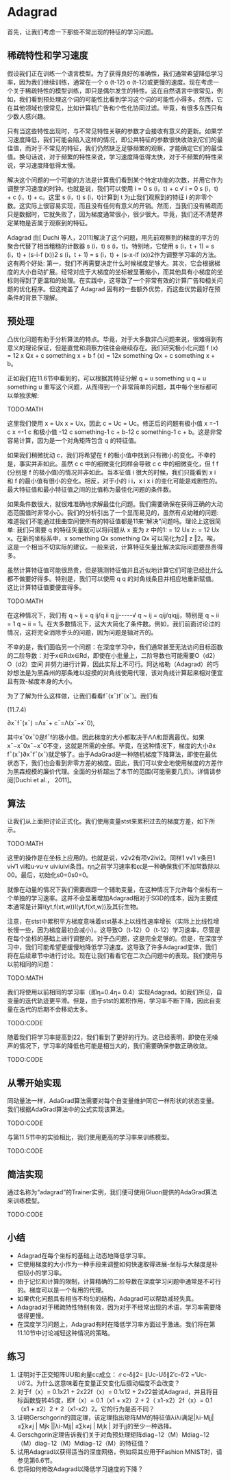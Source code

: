 

<!--
 * @version:
 * @Author:  StevenJokes https://github.com/StevenJokes
 * @Date: 2020-07-14 20:18:06
 * @LastEditors:  StevenJokes https://github.com/StevenJokes
 * @LastEditTime: 2020-07-14 20:35:04
 * @Description:
 * @TODO::
 * @Reference:http://preview.d2l.ai/d2l-en/master/chapter_optimization/adagrad.html
 * https://zh.d2l.ai/chapter_optimization/adagrad.html
-->

# Adagrad

首先，让我们考虑一下那些不常出现的特征的学习问题。

## 稀疏特性和学习速度

假设我们正在训练一个语言模型。为了获得良好的准确性，我们通常希望降低学习率，因为我们继续训练，通常在一个 o (t-12) o (t-12)或更慢的速度。现在考虑一个关于稀疏特性的模型训练，即只是偶尔发生的特性。这在自然语言中很常见，例如，我们看到预处理这个词的可能性比看到学习这个词的可能性小得多。然而，它在其他领域也很常见，比如计算机广告和个性化协同过滤。毕竟，有很多东西只有少数人感兴趣。

只有当这些特性出现时，与不常见特性关联的参数才会接收有意义的更新。如果学习速度降低，我们可能会陷入这样的情况，即公共特征的参数很快收敛到它们的最佳值，而对于不常见的特征，我们仍然缺乏足够频繁的观察，才能确定它们的最佳值。换句话说，对于频繁的特性来说，学习速度降低得太快，对于不频繁的特性来说，学习速度降低得太慢。

解决这个问题的一个可能的方法是计算我们看到某个特定功能的次数，并用它作为调整学习速度的时钟。也就是说，我们可以使用 i = 0 s (i，t) + c √ i = 0 s (i，t) + c (i，t) + c。这里 s (i，t) s (i，t)计算到 t 为止我们观察到的特征 i 的非零个数。这实际上很容易实现，而且没有任何有意义的开销。然而，当我们没有稀疏而只是数据时，它就失败了，因为梯度通常很小，很少很大。毕竟，我们还不清楚界定某物是否属于观察到的特征。

Adagrad 由[ Duchi 等人，2011]解决了这个问题，用先前观察到的梯度的平方的聚合代替了相当粗糙的计数器 s (i，t) s (i，t)。特别地，它使用 s (i，t + 1) = s (i，t) + (s-i-f (x))2 s (i，t + 1) = s (i，t) + (s-x-if (x))2作为调整学习率的方法。这有两个好处: 第一，我们不再需要决定什么时候梯度足够大。其次，它会根据梯度的大小自动扩展。经常对应于大梯度的坐标被显著缩小，而其他具有小梯度的坐标则得到了更温和的处理。在实践中，这导致了一个非常有效的计算广告和相关问题的优化程序。但这掩盖了 Adagrad 固有的一些额外优势，而这些优势最好在预条件的背景下理解。

## 预处理

凸优化问题有助于分析算法的特点。毕竟，对于大多数非凸问题来说，很难得到有意义的理论保证，但是直觉和洞察力往往会继续存在。我们研究极小化问题 f (x) = 12 x Qx + c something x + b f (x) = 12x something Qx + c something x + b。

正如我们在11.6节中看到的，可以根据其特征分解 q = u something u q = u something u 重写这个问题，从而得到一个非常简单的问题，其中每个坐标都可以单独求解:

TODO:MATH

这里我们使用 x = Ux x = Ux，因此 c = Uc = Uc。修正后的问题有极小值 x =-1 c x =-1 c 和极小值 -12 c something-1 c + b-12 c something-1 c + b。这是非常容易计算，因为是一个对角矩阵包含 q 的特征值。

如果我们稍微扰动 c，我们将希望在 f 的极小值中找到只有微小的变化。不幸的是，事实并非如此。虽然 c c 中的细微变化同样会导致 c c 中的细微变化，但 f f (分别是 f 的极小值)的情况并非如此。当本征值 i 很大的时候，我们只能看到 x i 和 f 的最小值有很小的变化。相反，对于小的 i i，x i x i 的变化可能是戏剧性的。最大特征值和最小特征值之间的比值称为最佳化问题的条件数。

如果条件数很大，就很难准确地求解最佳化问题。我们需要确保在获得正确的大动态范围值时非常小心。我们的分析引出了一个显而易见的，虽然有点幼稚的问题: 难道我们不能通过扭曲空间使所有的特征值都是11来“解决”问题吗。理论上这很简单: 我们只需要 q 的特征矢量就可以将问题从 x 变为 z 中的1: = 12 Ux z: = 12 Ux x。在新的坐标系中，x something Qx something Qx 可以简化为2‖ z ‖2。唉，这是一个相当不切实际的建议。一般来说，计算特征矢量比解决实际问题要昂贵得多。

虽然计算特征值可能很昂贵，但是猜测特征值并且近似地计算它们可能已经比什么都不做要好得多。特别是，我们可以使用 q q 的对角线条目并相应地重新赋值。这比计算特征值要便宜得多。

TODO:MATH

在这种情况下，我们有 q ~ ij = q ij/q ii q jj-----√ q ~ ij = qij/qiqjj，特别是 q ~ ii = 1 q ~ ii = 1。在大多数情况下，这大大简化了条件数。例如，我们前面讨论过的情况，这将完全消除手头的问题，因为问题是轴对齐的。

不幸的是，我们面临另一个问题：在深度学习中，我们通常甚至无法访问目标函数的二阶导数：对于x∈Rdx∈Rd，即使在小批量上，二阶导数也可能需要O（d2）O（d2）空间 并努力进行计算，因此实际上不可行。阿达格勒（Adagrad）的巧妙想法是为黑森州的那条难以捉摸的对角线使用代理，该对角线计算起来相对便宜且有效-梯度本身的大小。

为了了解为什么这样做，让我们看看f¯(x¯)f¯(x¯)。我们有

(11.7.4)

∂x¯f¯(x¯) =Λx¯+ c¯=Λ(x¯−x¯0),

其中x¯0x¯0是f¯f的极小值。因此梯度的大小都取决于ΛΛ和距离最优。如果x¯−x¯0x¯−x¯0不变，这就是所需的全部。毕竟，在这种情况下，梯度的大小∂x f¯(x¯)∂x¯f¯(x¯)就足够了。由于AdaGrad是一种随机梯度下降算法，即使在最优状态下，我们也会看到非零方差的梯度。因此，我们可以安全地使用梯度的方差作为黑森规模的廉价代理。全面的分析超出了本节的范围(可能需要几页)。详情请参阅[Duchi et al.， 2011]。

## 算法

让我们从上面把讨论正式化。我们使用变量stst来累积过去的梯度方差，如下所示。

TODO:MATH

这里的操作是在坐标上应用的。也就是说，v2v2有项v2ivi2。同样1 v√1 v条目1 vi√1 vi和u⋅vu⋅v uiviuivi条目。ηη之前学习速率和ϵϵ是一种确保我们不加常数除以00。最后，初始化s0=0s0=0。

就像在动量的情况下我们需要跟踪一个辅助变量，在这种情况下允许每个坐标有一个单独的学习速率。这并不会显著增加Adagrad相对于SGD的成本，因为主要成本通常是计算l(yt,f(xt,w))l(yt,f(xt,w))及其衍生物。

注意，在stst中累积平方梯度意味着stst基本上以线性速率增长（实际上比线性增长慢一些，因为梯度最初会减小）。这导致O（t-12）O（t-12）学习速率，尽管是在每个坐标的基础上进行调整的。对于凸问题，这是完全足够的。但是，在深度学习中，我们可能希望更缓慢地降低学习速度。这导致了许多Adagrad变体，我们将在后续章节中进行讨论。现在让我们看看它在二次凸问题中的表现。我们使用与以前相同的问题：

TODO:MATH

我们将使用以前相同的学习率（即η=0.4η= 0.4）实现Adagrad。如我们所见，自变量的迭代轨迹更平滑。但是，由于stst的累积作用，学习率不断下降，因此自变量在迭代的后期不会移动太多。

TODO:CODE

随着我们将学习率提高到22，我们看到了更好的行为。这已经表明，即使在无噪声的情况下，学习率的降低也可能是相当大的，我们需要确保参数正确收敛。

TODO:CODE

## 从零开始实现

同动量法一样，AdaGrad算法需要对每个自变量维护同它一样形状的状态变量。我们根据AdaGrad算法中的公式实现该算法。

TODO:CODE

与第11.5节中的实验相比，我们使用更高的学习率来训练模型。

TODO:CODE

## 简洁实现

通过名称为“adagrad”的Trainer实例，我们便可使用Gluon提供的AdaGrad算法来训练模型。

TODO:CODE

## 小结

* Adagrad在每个坐标的基础上动态地降低学习率。
* 它使用梯度的大小作为一种手段来调整如何快速取得进展-坐标与大梯度是补偿较小的学习率。
* 由于记忆和计算的限制，计算精确的二阶导数在深度学习问题中通常是不可行的。梯度可以是一个有用的代理。
* 如果优化问题具有相当不均匀的结构，Adagrad可以帮助减轻失真。
* Adagrad对于稀疏特性特别有效，因为对于不经常出现的术语，学习率需要降低得更慢。
* 在深度学习问题上，Adagrad有时在降低学习率方面过于激进。我们将在第11.10节中讨论减轻这种情况的策略。

## 练习

1. 证明对于正交矩阵UU和向量cc成立：∥c-δ∥2= ∥Uc-Uδ∥2′c-δ′2 =′Uc-Uδ′2。为什么这意味着在变量正交变化后摄动幅度不会改变？
1. 对于f（x）= 0.1x21 + 2x22f（x）= 0.1x12 + 2x22尝试Adagrad，并且将目标函数旋转45度，即f（x）= 0.1（x1 + x2）2 + 2（ x1-x2）2f（x）= 0.1（x1 + x2）2 + 2（x1-x2）2。它的行为是否不同？
1. 证明Gerschgorin的圆定理，该定理指出矩阵MM的特征值λiλi满足|λi-Mjj| ≤∑k≠j | Mjk ||λi-Mjj| ≤∑k≠j | Mjk | 对于jj的至少一种选择。
1. Gerschgorin定理告诉我们关于对角预处理矩阵diag−12（M）Mdiag−12（M）diag−12（M）Mdiag−12（M）的特征值？
1. 试用Adagrad以获得适当的深度网络，例如将其应用于Fashion MNIST时，请参见第6.6节。
1. 您将如何修改Adagrad以降低学习速度的下降？
